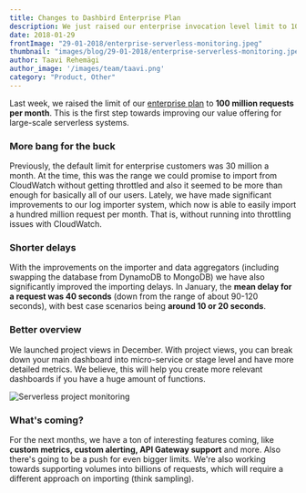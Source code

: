 ```yaml
---
title: Changes to Dashbird Enterprise Plan
description: We just raised our enterprise invocation level limit to 100 million requests and are focusing on monitoring large Serverless architectures.
date: 2018-01-29
frontImage: "29-01-2018/enterprise-serverless-monitoring.jpeg"
thumbnail: "images/blog/29-01-2018/enterprise-serverless-monitoring.jpeg"
author: Taavi Rehemägi
author_image: '/images/team/taavi.png'
category: "Product, Other"
---
```


Last week, we raised the limit of our <a href='/pricing' target='_blank'>enterprise plan</a> to **100 million requests per month**. This is the first step towards improving our value offering for large-scale serverless systems.

### More bang for the buck
Previously, the default limit for enterprise customers was 30 million a month. At the time, this was the range we could promise to import from CloudWatch without getting throttled and also it seemed to be more than enough for basically all of our users. Lately, we have made significant improvements to our log importer system, which now is able to easily import a hundred million request per month. That is, without running into throttling issues with CloudWatch.

### Shorter delays
With the improvements on the importer and data aggregators (including swapping the database from DynamoDB to MongoDB) we have also significantly improved the importing delays. In January, the **mean delay for a request was 40 seconds** (down from the range of about 90-120 seconds), with best case scenarios being **around 10 or 20 seconds**.

### Better overview
We launched project views in December. With project views, you can break down your main dashboard into micro-service or stage level and have more detailed metrics. We believe, this will help you create more relevant dashboards if you have a huge amount of functions.

![Serverless project monitoring](/images/blog/29-01-2018/project-overview.png)

### What's coming?

For the next months, we have a ton of interesting features coming, like **custom metrics, custom alerting, API Gateway support** and more.
Also there's going to be a push for even bigger limits. We're also working towards supporting volumes into billions of requests, which will require a different approach on importing (think sampling).
